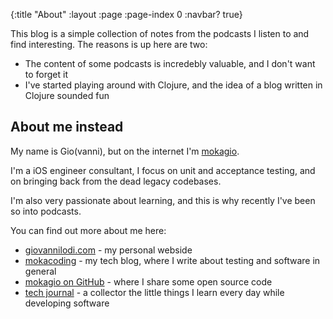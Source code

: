 {:title "About"
 :layout :page
 :page-index 0
 :navbar? true}

This blog is a simple collection of notes from the podcasts I listen to and find interesting. The reasons is up here are two:

* The content of some podcasts is incredebly valuable, and I don't want to forget it
* I've started playing around with Clojure, and the idea of a blog written in Clojure sounded fun

## About me instead

My name is Gio(vanni), but on the internet I'm [mokagio](https://twitter.com/mokagio).

I'm a iOS engineer consultant, I focus on unit and acceptance testing, and on bringing back from the dead legacy codebases.

I'm also very passionate about learning, and this is why recently I've been so into podcasts.

You can find out more about me here:

* [giovannilodi.com](http://giovannilodi.com) - my personal webside
* [mokacoding](http://mokacoding.com) - my tech blog, where I write about testing and software in general
* [mokagio on GitHub](https://github.com/mokagio) - where I share some open source code
* [tech journal](http://mokagio.github.io/tech-journal) - a collector the little things I learn every day while developing software
